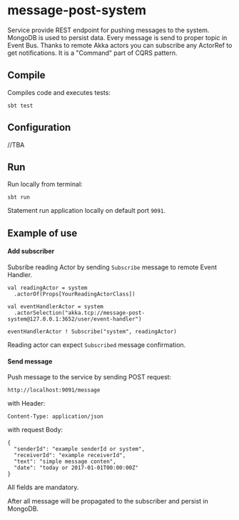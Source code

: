 # message-post-system
Service provide REST endpoint for pushing messages to the system. MongoDB is used to persist data. Every message is send to proper topic in Event Bus. Thanks to remote Akka actors you can subscribe any ActorRef to get notifications. It is a "Command" part of CQRS pattern.

## Compile
Compiles code and executes tests:

`sbt test`

## Configuration
//TBA

## Run
Run locally from terminal:

`sbt run`

Statement run application locally on default port `9091`.

## Example of use

#### Add subscriber
Subsribe reading Actor by sending `Subscribe` message to remote Event Handler. 
```
val readingActor = system
  .actorOf(Props[YourReadingActorClass])
  
val eventHandlerActor = system
  .actorSelection("akka.tcp://message-post-system@127.0.0.1:3652/user/event-handler")

eventHandlerActor ! Subscribe("system", readingActor)
```

Reading actor can expect `Subscribed` message confirmation.

#### Send message
Push message to the service by sending POST request:

`http://localhost:9091/message`

with Header:

`Content-Type: application/json`

with request Body:

```
{
  "senderId": "example senderId or system",
  "receiverId": "example receiverId",
  "text": "simple message conten",
  "date": "today or 2017-01-01T00:00:00Z"
}
```
All fields are mandatory.

After all message will be propagated to the subscriber and persist in MongoDB.
